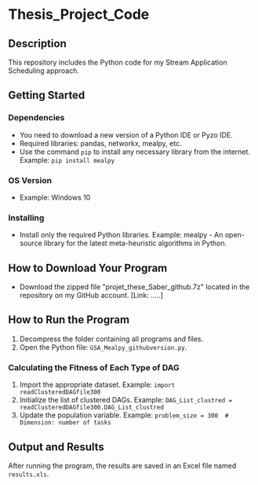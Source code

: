 # Thesis_Project_Code

## Description

This repository includes the Python code for my Stream Application Scheduling approach.

## Getting Started

### Dependencies

- You need to download a new version of a Python IDE or Pyzo IDE.
- Required libraries: pandas, networkx, mealpy, etc.
- Use the command `pip` to install any necessary library from the internet. 
  Example: `pip install mealpy`

### OS Version

- Example: Windows 10

### Installing

- Install only the required Python libraries.
  Example: mealpy - An open-source library for the latest meta-heuristic algorithms in Python.

## How to Download Your Program

- Download the zipped file "projet_these_Saber_github.7z" located in the repository on my GitHub account. [Link: .....]

## How to Run the Program

1. Decompress the folder containing all programs and files.
2. Open the Python file: `GSA_Mealpy_githubversion.py`.

### Calculating the Fitness of Each Type of DAG

1. Import the appropriate dataset.
   Example: `import readClusteredDAGfile300`
2. Initialize the list of clustered DAGs.
   Example: `DAG_List_clustred = readClusteredDAGfile300.DAG_List_clustred`
3. Update the population variable.
   Example: `problem_size = 300  # Dimension: number of tasks`

## Output and Results

After running the program, the results are saved in an Excel file named `results.xls`.

